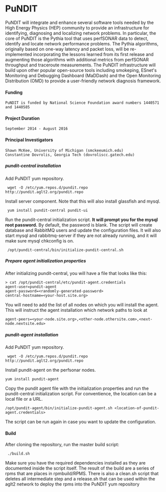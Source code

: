 PuNDIT
======


PuNDIT will integrate and enhance several software tools needed by the High Energy Physics (HEP) community to provide an infrastructure for identifying, diagnosing and localizing network problems. In particular, the core of PuNDIT is the Pythia tool that uses perfSONAR data to detect, identify and locate network performance problems. The Pythia algorithms, originally based on one-way latency and packet loss, will be re-implemented incorporating the lessons learned from its first release and augmenting those algorithms with additional metrics from perfSONAR throughput and traceroute measurements.  The PuNDIT infrastructure will build upon other popular open-source tools including smokeping, ESnet's Monitoring and Debugging Dashboard (MaDDash) and the Open Monitoring Distribution (OMD) to provide a user-friendly network diagnosis framework.


#### Funding ####

    PuNDIT is funded by National Science Foundation award numbers 1440571 and 1440585

#### Project Duration ####

    September 2014 - August 2016

#### Principal Investigators ####

    Shawn McKee, University of Michigan (smckeeumich.edu)
    Constantine Dovrolis, Georgia Tech (dovroliscc.gatech.edu)

##### pundit-central installation #####

Add PuNDIT yum repository.

     wget -O /etc/yum.repos.d/pundit.repo http://pundit.aglt2.org/pundit.repo


Install server component. Note that this will also install glassfish and mysql. 

     yum install pundit-central pundit-ui

Run the pundit-central initialization script. **It will prompt you for the mysql root password.**  By default, the password is blank. The script will create database and RabbitMQ users and update the configuration files. It will also start mysql and rabbitmq-server if they are not already running, and it will make sure mysql chkconfig is on.

     /opt/pundit-central/bin/initialize-pundit-central.sh

##### Prepare agent initialization properties #####

After initializing pundit-central, you will have a file that looks like this:

    > cat /opt/pundit-central/etc/pundit-agent.credentials
    agent-user=pundit-agent
    agent-password=<randomly-generated-password>
    central-hostname=<your-host.site.org>

You will need to add the list of all nodes on which you will install the agent. This will instruct the agent installation which network paths to look at

    agent-peers=<your-node.site.org>,<other-node.othersite.com>,<next-node.nextsite.edu>

##### pundit-agent installation #####

Add PuNDIT yum repository.

     wget -O /etc/yum.repos.d/pundit.repo http://pundit.aglt2.org/pundit.repo

Install pundit-agent on the perfsonar nodes.

	yum install pundit-agent

Copy the pundit agent file with the initialization properties and run the pundit-central initialization script. For conventience, the location can be a local file or a URL.

	/opt/pundit-agent/bin/initialize-pundit-agent.sh <location-of-pundit-agent.credentials>

The script can be run again in case you want to update the configuration.

#### Build ####

After cloning the repository, run the master build script:

     ./build.sh

Make sure you have the required dependencies installed as they are documented inside the script itself. The result of the build are a series of rpms that are places in rpmbuild/RPMS. There is also a clean.sh script that deletes all intermediate step and a release.sh that can be used within the aglt2 network to deploy the rpms into the PuNDIT yum repository
